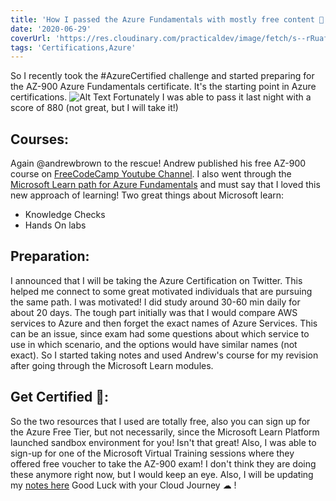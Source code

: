 ```yaml
---
title: 'How I passed the Azure Fundamentals with mostly free content 📑'
date: '2020-06-29'
coverUrl: 'https://res.cloudinary.com/practicaldev/image/fetch/s--rRuafNuJ--/c_imagga_scale,f_auto,fl_progressive,h_420,q_auto,w_1000/https://dev-to-uploads.s3.amazonaws.com/i/ubpeuj6llzzxqeu7trtj.jpg'
tags: 'Certifications,Azure'
---
```


So I recently took the #AzureCertified challenge and started preparing for the AZ-900 Azure Fundamentals certificate. It's the starting point in Azure certifications. 
![Alt Text](https://dev-to-uploads.s3.amazonaws.com/i/lbmcreuby4ur6tm733tb.png)
Fortunately I was able to pass it last night with a score of 880 (not great, but I will take it!)

## Courses:
Again @andrewbrown to the rescue! Andrew published his free AZ-900 course on [FreeCodeCamp Youtube Channel](https://youtu.be/NKEFWyqJ5XA).
I also went through the [Microsoft Learn path for Azure Fundamentals](https://docs.microsoft.com/en-us/learn/paths/azure-fundamentals/) and must say that I loved this new approach of learning! Two great things about Microsoft learn:
- Knowledge Checks
- Hands On labs

## Preparation:
I announced that I will be taking the Azure Certification on Twitter. This helped me connect to some great motivated individuals that are pursuing the same path. I was motivated!
I did study around 30-60 min daily for about 20 days.
The tough part initially was that I would compare AWS services to Azure and then forget the exact names of Azure Services. This can be an issue, since exam had some questions about which service to use in which scenario, and the options would have similar names (not exact).
So I started taking notes and used Andrew's course for my revision after going through the Microsoft Learn modules.

## Get Certified 💪:
So the two resources that I used are totally free, also you can sign up for the Azure Free Tier, but not necessarily, since the Microsoft Learn Platform launched sandbox environment for you! Isn't that great!
Also, I was able to sign-up for one of the Microsoft Virtual Training sessions where they offered free voucher to take the AZ-900 exam! I don't think they are doing these anymore right now, but I would keep an eye. 
Also, I will be updating my [notes here](https://rishabkumar7.github.io/CloudNotes/)
Good Luck with your Cloud Journey ☁ !
